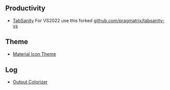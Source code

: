## Productivity

- [TabSanity](https://marketplace.visualstudio.com/items?itemName=jedmao.TabSanity-10817)
  For VS2022 use this forked [github.com/pragmatrix/tabsanity-vs](https://github.com/pragmatrix/tabsanity-vs/releases)

## Theme

- [Material Icon Theme](https://marketplace.visualstudio.com/items?itemName=PKief.material-icon-theme)

## Log

- [Output Colorizer](https://marketplace.visualstudio.com/items?itemName=IBM.output-colorizer)
